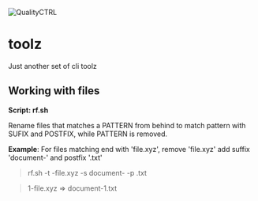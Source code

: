 ![QualityCTRL](https://github.com/robert-nemet/toolz/workflows/QualityCTRL/badge.svg)
  
# toolz

Just another set of cli toolz

## Working with files

**Script: rf.sh**

Rename files that matches a PATTERN from behind to match pattern with SUFIX and POSTFIX, while PATTERN is removed.

**Example**: For files matching end with 'file.xyz', remove 'file.xyz' add suffix 'document-' and postfix '.txt'

> rf.sh -t -file.xyz -s document- -p .txt

> 1-file.xyz => document-1.txt
